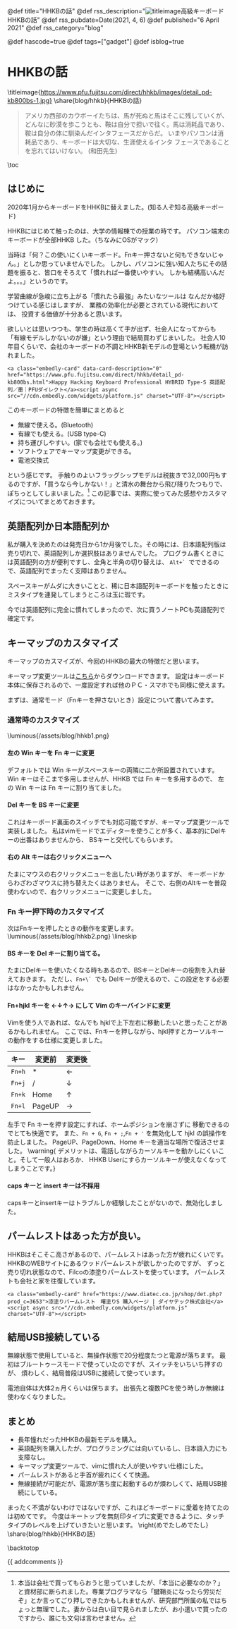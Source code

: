 @def title="HHKBの話"
@def rss_description="![titleimage](https://www.pfu.fujitsu.com/direct/hhkb/images/detail_pd-kb800bs-1.jpg)高級キーボードHHKBの話"
@def rss_pubdate=Date(2021, 4, 6)
@def published="6 April 2021"
@def rss_category="blog"

@def hascode=true
@def tags=["gadget"]
@def isblog=true

# HHKBの話

\titleimage{https://www.pfu.fujitsu.com/direct/hhkb/images/detail_pd-kb800bs-1.jpg}
\share{blog/hhkb}{HHKBの話}

> アメリカ西部のカウボーイたちは、馬が死ぬと馬はそこに残していくが、
> どんなに砂漠を歩こうとも、鞍は自分で担いで往く。馬は消耗品であり、
> 鞍は自分の体に馴染んだインタフェースだからだ。
> いまやパソコンは消耗品であり、キーボードは大切な、生涯使えるインタ
> フェースであることを忘れてはいけない。 (和田先生)

\toc
## はじめに
2020年1月からキーボードをHHKBに替えました。(知る人ぞ知る高級キーボード)

HHKBにはじめて触ったのは、大学の情報棟での授業の時です。
パソコン端末のキーボードが全部HHKB した。（ちなみにOSがマック）

当時は「何？この使いにくいキーボード。Fnキー押さないと何もできないじゃん。」としか思っていませんでした。
しかし、パソコンに強い知人たちにその話題を振ると、皆口をそろえて「慣れれば一番使いやすい。
しかも結構高いんだよ。。。」というのです。

学習曲線が急峻に立ち上がる「慣れたら最強」みたいなツールは
なんだか格好つけている感じはしますが、
業務の効率化が必要とされている現代においては、
投資する価値が十分あると思います。

欲しいとは思いつつも、学生の時は高くて手が出ず、社会人になってからも
「有線モデルしかないのが嫌」という理由で結局買わずじまいした。
社会人10年目くらいで、会社のキーボードの不調とHHKB新モデルの登場という転機が訪れました。

~~~
<a class="embedly-card" data-card-description="0" href="https://www.pfu.fujitsu.com/direct/hhkb/detail_pd-kb800bs.html">Happy Hacking Keyboard Professional HYBRID Type-S 英語配列／墨｜PFUダイレクト</a><script async src="//cdn.embedly.com/widgets/platform.js" charset="UTF-8"></script>
~~~

このキーボードの特徴を簡単にまとめると

- 無線で使える。(Bluetooth)
- 有線でも使える。(USB type-C)
- 持ち運びしやすい。(家でも会社でも使える。)
- ソフトウェアでキーマップ変更ができる。
- 電池交換式

という感じです。
手触りのよいフラッグシップモデルは税抜きで32,000円もするのですが、「買うなら今しかない！」と清水の舞台から飛び降りたつもりで、
ぽちっとしてしまいました。[^1]
この記事では、実際に使ってみた感想やカスタマイズについてまとめておきます。

[^1]: 本当は会社で買ってもらおうと思っていましたが、「本当に必要なのか？」と資材部に断られました。専業プログラマなら「腱鞘炎になったら労災だぞ」とか言ってごり押しできたかもしれませんが、研究部門所属の私ではちょっと無理でした。妻からは白い目で見られましたが、お小遣いで買ったのですから、誰にも文句は言わせません。


## 英語配列か日本語配列か

私が購入を決めたのは発売日から1か月後でした。その時には、日本語配列版は売り切れで、英語配列しか選択肢はありませんでした。
プログラム書くときには英語配列の方が便利ですし、全角と半角の切り替えは、
`` Alt+`  ``でできるので、英語配列でまったく支障はありません。

スペースキーがムダに大きいことと、稀に日本語配列キーボードを触ったときに
ミスタイプを連発してしまうところは玉に瑕です。

今では英語配列に完全に慣れてしまったので、次に買うノートPCも英語配列で確定です。

## キーマップのカスタマイズ

キーマップのカスマイズが、今回のHHKBの最大の特徴だと思います。

キーマップ変更ツールは[こちら](https://happyhackingkb.com/jp/download/)からダウンロードできます。
設定はキーボード本体に保存されるので、一度設定すれば他のＰＣ・スマホでも同様に使えます。

まずは、通常モード（Fnキーを押さないとき）設定について書いてみます。

### 通常時のカスタマイズ

\luminous{/assets/blog/hhkb1.png}

#### 左の Win キーを Fn キーに変更

デフォルトでは Win キーがスペースキーの両隣に二か所設置されています。
Win キーはそこまで多用しませんが、HHKB では Fn キーを多用するので、
左の Win キーは Fn キーに割り当てました。

#### Del キーを BS キーに変更

これはキーボード裏面のスイッチでも対応可能ですが、キーマップ変更ツールで実装しました。
私はvimモードでエディターを使うことが多く、基本的にDelキーの出番はありませんから、
BSキーと交代してもらいます。

#### 右の Alt キーは右クリックメニューへ

たまにマウスの右クリックメニューを出したい時がありますが、
キーボードからわざわざマウスに持ち替えたくはありません。
そこで、右側のAltキーを普段使わないので、右クリックメニューに変更しました。

### Fn キー押下時のカスタマイズ

次はFnキーを押したときの動作を変更します。
\luminous{/assets/blog/hhkb2.png}
\lineskip

#### BS キーを Del キーに割り当てる。

たまにDelキーを使いたくなる時もあるので、BSキーとDelキーの役割を入れ替えておきます。
ただし、`` Fn+\`  ``でも Delキーが使えるので、この設定をする必要はなかったかもしれません。

#### Fn+hjkl キーを ←↓↑→ にして Vim のキーバインドに変更

Vimを使う人であれば、なんでも hjklで上下左右に移動したいと思ったことがあるかもしれません。
ここでは、Fnキーを押しながら、hjkl押すとカーソルキーの動作をする仕様に変更しました。

| キー   | 変更前 | 変更後 |
| ------ | ------ | ------ |
| `Fn+h` | \*     | ←      |
| `Fn+j` | /      | ↓      |
| `Fn+k` | Home   | ↑      |
| `Fn+l` | PageUP | →      |

左手で Fn キーを押す設定にすれば、ホームポジションを崩さずに
移動できるのでとても快適です。
また、`Fn + G`, `Fn + ;`,`Fn + '` を無効化して hjkl の誤操作を防止しました。
PageUP、PageDown、Home キーを適当な場所で復活させました。
\warning{
デメリットは、電話しながらカーソルキーを動かしにくいこと。そして一般人はおろか、
HHKB Userにすらカーソルキーが使えなくなってしまうことです。}

#### caps キーと insert キーは不採用

capsキーとinsertキーはトラブルしか経験したことがないので、無効化しました。

## パームレストはあった方が良い。

HHKBはそこそこ高さがあるので、パームレストはあった方が疲れにくいです。
HHKBのWEBサイトにあるウッドパームレストが欲しかったのですが、
ずっと売り切れ状態なので、Filcoの漆塗りパームレストを使っています。
パームレストも会社と家を往復しています。

~~~
<a class="embedly-card" href="https://www.diatec.co.jp/shop/det.php?prod_c=3653">漆塗りパームレスト　曙塗りS 購入ページ | ダイヤテック株式会社</a><script async src="//cdn.embedly.com/widgets/platform.js" charset="UTF-8"></script>
~~~

## 結局USB接続している

無線状態で使用していると、無操作状態で20分程度たつと電源が落ちます。
最初はブルートゥースモードで使っていたのですが、スイッチをいちいち押すのが、
煩わしく、結局普段はUSBに接続して使っています。

電池自体は大体2ヵ月くらいは保ちます。
出張先と複数PCを使う時しか無線は使わなくなりました。

## まとめ

- 長年憧れだったHHKBの最新モデルを購入。
- 英語配列を購入したが、プログラミングには向いているし、日本語入力にも支障なし。
- キーマップ変更ツールで、vimに慣れた人が使いやすい仕様にした。
- パームレストがあると手首が疲れにくくて快適。
- 無線接続が可能だが、電源が落ち度に起動するのが煩わしくて、結局USB接続にしている。

まったく不満がないわけではないですが、これほどキーボードに愛着を持てたのは初めてです。
今度はキートップを無刻印タイプに変更できるように、タッチタイプのレベルを上げていきたいと思います。
\right{めでたしめでたし}
\share{blog/hhkb}{HHKBの話}
<!-- \next{/blog/EIZO}{HHKB 購入から一年後<br>再び清水の舞台から飛び降りる<br>EIZO EV3895} -->
\backtotop

{{ addcomments }}